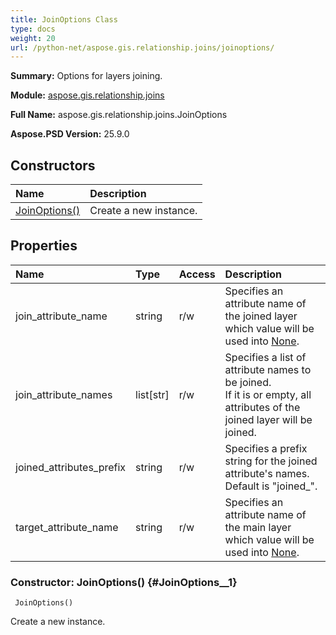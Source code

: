 ```yaml
---
title: JoinOptions Class
type: docs
weight: 20
url: /python-net/aspose.gis.relationship.joins/joinoptions/
---
```


**Summary:** Options for layers joining.

**Module:** [aspose.gis.relationship.joins](/psd/python-net/aspose.gis.relationship.joins/)

**Full Name:** aspose.gis.relationship.joins.JoinOptions

**Aspose.PSD Version:** 25.9.0

## **Constructors**
| **Name** | **Description** |
| :- | :- |
| [JoinOptions()](#JoinOptions__1) | Create a new instance. |
## **Properties**
| **Name** | **Type** | **Access** | **Description** |
| :- | :- | :- | :- |
| join_attribute_name | string | r/w | Specifies an attribute name of the joined layer which value will be used into [None](/psd/python-net/aspose.gis.relationship.joins/joinoptions/). |
| join_attribute_names | list[str] | r/w | Specifies a list of attribute names to be joined.<br/>            If it is <see langword="null" /> or empty, all attributes of the joined layer will be joined. |
| joined_attributes_prefix | string | r/w | Specifies a prefix string for the joined attribute's names. Default is "joined_". |
| target_attribute_name | string | r/w | Specifies an attribute name of the main layer which value will be used into [None](/psd/python-net/aspose.gis.relationship.joins/joinoptions/). |


### Constructor: JoinOptions() {#JoinOptions__1}


```
 JoinOptions() 
```

Create a new instance.

